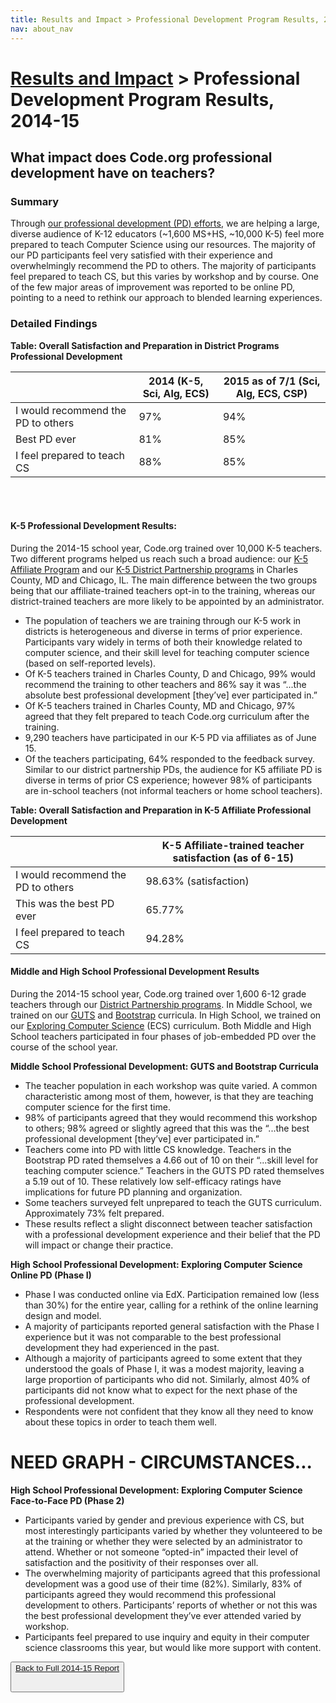 ```yaml
---
title: Results and Impact > Professional Development Program Results, 2014-15
nav: about_nav
---
```


# [Results and Impact](/about/impact) > Professional Development Program Results, 2014-15

## What impact does Code.org professional development have on teachers?

### Summary
Through [our professional development (PD) efforts](https://code.org/educate/professional-development), we are helping a large, diverse audience of K-12 educators (~1,600 MS+HS, ~10,000 K-5) feel more prepared to teach Computer Science using our resources. The majority of our PD participants feel very satisfied with their experience and overwhelmingly recommend the PD to others. The majority of participants feel prepared to teach CS, but this varies by workshop and by course. One of the few major areas of improvement was reported to be online PD, pointing to a need to rethink our approach to blended learning experiences.

### Detailed Findings

**Table: Overall Satisfaction and Preparation in District Programs Professional Development**

|  | 2014 (K-5, Sci, Alg, ECS)| 2015 as of 7/1 (Sci, Alg, ECS, CSP)|
|---|--------|-----|
| I would recommend the PD to others | 97% | 94% |
| Best PD ever | 81% | 85% |
| I feel prepared to teach CS | 88% | 85% |

<br/>
<br/>

#### K-5 Professional Development Results:
During the 2014-15 school year, Code.org trained over 10,000 K-5 teachers. Two different programs helped us reach such a broad audience: our [K-5 Affiliate Program](https://code.org/educate/k5-affiliates) and our [K-5 District Partnership programs](https://code.org/educate/k5-district-partnership) in Charles County, MD and Chicago, IL. The main difference between the two groups being that our affiliate-trained teachers opt-in to the training, whereas our district-trained teachers are more likely to be appointed by an administrator.

- The population of teachers we are training through our K-5 work in districts is heterogeneous and diverse in terms of prior experience. Participants vary widely in terms of both their knowledge related to computer science, and their skill level for teaching computer science (based on self-reported levels). 
- Of K-5 teachers trained in Charles County, D and Chicago, 99% would recommend the training to other teachers and 86% say it was “...the absolute best professional development [they’ve] ever participated in.”
- Of K-5 teachers trained in Charles County, MD and Chicago, 97% agreed that they felt prepared to teach Code.org curriculum after the training.
- 9,290 teachers have participated in our K-5 PD via affiliates as of June 15. 
- Of the teachers participating, 64% responded to the feedback survey. Similar to our district partnership PDs, the audience for K5 affiliate PD is diverse in terms of prior CS experience; however 98% of participants are in-school teachers (not informal teachers or home school teachers). 

**Table: Overall Satisfaction and Preparation in K-5 Affiliate Professional Development**

| | K-5 Affiliate-trained teacher satisfaction (as of 6-15) |
|---|---|
|I would recommend the PD to others | 98.63% (satisfaction) |
| This was the best PD ever | 65.77% |
| I feel prepared to teach CS | 94.28% |

#### Middle and High School Professional Development Results

During the 2014-15 school year, Code.org trained over 1,600 6-12 grade teachers through our [District Partnership programs](https://code.org/educate/districts). In Middle School, we trained on our [GUTS](https://code.org/curriculum/science) and [Bootstrap](https://code.org/curriculum/algebra) curricula. In High School, we trained on our [Exploring Computer Science](http://www.exploringcs.org/) (ECS) curriculum. Both Middle and High School teachers participated in four phases of job-embedded PD over the course of the school year.

**Middle School Professional Development: GUTS and Bootstrap Curricula**

- The teacher population in each workshop was quite varied.	A common characteristic among	most of them, however, is that they are teaching computer science for the	first time.
- 98% of participants agreed that they would recommend this workshop to others; 98% agreed or slightly agreed that this was the “...the best professional development [they’ve] ever participated in.”
- Teachers come into PD with little CS knowledge. Teachers in the Bootstrap PD rated themselves a 4.66 out of 10 on their “...skill level for teaching computer science.” Teachers in the GUTS PD rated themselves a 5.19 out of 10. These relatively low self-efficacy ratings have implications for future PD planning and organization.
- Some teachers surveyed felt unprepared to teach the GUTS curriculum. Approximately 73% felt prepared.
- These results reflect a slight disconnect between teacher satisfaction with a professional development experience and their belief that the PD will impact or change their practice.


**High School Professional Development: Exploring Computer Science Online PD (Phase I)**

- Phase I was conducted online via EdX. Participation remained low (less than 30%) for the entire year, calling for a rethink of the online learning design and model.
- A majority of participants reported general satisfaction with	the Phase I experience but it	was not comparable to the best professional development they had experienced in the  past.
- Although a majority of participants agreed to some extent that they understood the goals of Phase I, it was a modest majority, leaving a large proportion of participants who did not. Similarly, almost 40% of participants did not know what to expect for the next phase of the  professional development.
- Respondents were not confident that they know all they need to know about these	topics in order to teach them well.

# NEED GRAPH - CIRCUMSTANCES...

**High School Professional Development: Exploring Computer Science Face-to-Face PD (Phase 2)**

- Participants varied by gender and previous experience with CS, but most interestingly participants varied by whether they volunteered to be at the training or whether they were selected by an administrator to attend. Whether or not someone “opted-in” impacted their level of satisfaction and the positivity of their responses over all.
- The overwhelming majority of participants agreed that this professional development was a good use of their time (82%). Similarly, 83% of participants agreed they would recommend this professional development to others. Participants’ reports of whether	or not this was	the best professional development they’ve ever attended varied by	workshop.
- Participants feel prepared to use inquiry and equity in their computer science classrooms this year, but would like more support with content. 

[<button>Back to Full 2014-15 Report](/about/impact)<br /><br/>
